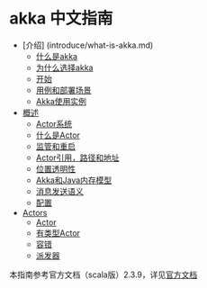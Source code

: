 # akka 中文指南

* [介绍] (introduce/what-is-akka.md)
    * [什么是akka](introduce/what-is-akka.md)
    * [为什么选择akka](introduce/why-akka.md)
    * [开始](introduce/getting-start.md)
    * [用例和部署场景](introduce/use-case-deployment-scenarios.md)
    * [Akka使用实例](introduce/examples-of-use-cases-for-Akka.md)
* [概述](general/actor-systems.md)
    * [Actor系统](general/actor-systems.md)
    * [什么是Actor](general/what-is-an-actor.md)
    * [监管和重启](general/supervision-and-monitoring.md)
    * [Actor引用，路径和地址](general/actor-references-paths-and-addresses.md)
    * [位置透明性](general/location-transparency.md)
    * [Akka和Java内存模型](general/akka-and-the-java-memory-model.md)
    * [消息发送语义](general/message-delivery-reliability.md)
    * [配置](general/configuration.md)
* [Actors](actors/actors.md)
    * [Actor](actors/actors.md)
    * [有类型Actor](actors/typed-actor.md)
    * [容错](actors/fault-tolerance.md)
    * [派发器](actors/dispatchers.md)

本指南参考官方文档（scala版）2.3.9，详见[官方文档](http://akka.io/docs/)


